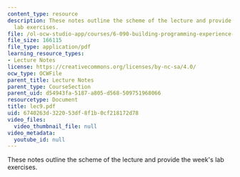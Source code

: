 ```yaml
---
content_type: resource
description: These notes outline the scheme of the lecture and provide the week's
  lab exercises.
file: /ol-ocw-studio-app/courses/6-090-building-programming-experience-a-lead-in-to-6-001-january-iap-2005/6740263d322053df8f1b0cf218172d78_lec9.pdf
file_size: 166115
file_type: application/pdf
learning_resource_types:
- Lecture Notes
license: https://creativecommons.org/licenses/by-nc-sa/4.0/
ocw_type: OCWFile
parent_title: Lecture Notes
parent_type: CourseSection
parent_uid: d54943fa-5187-a805-d568-509751968066
resourcetype: Document
title: lec9.pdf
uid: 6740263d-3220-53df-8f1b-0cf218172d78
video_files:
  video_thumbnail_file: null
video_metadata:
  youtube_id: null
---
```

These notes outline the scheme of the lecture and provide the week's lab exercises.